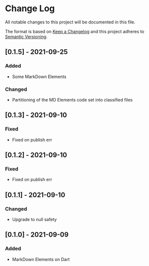 # Change Log

All notable changes to this project will be documented in this file.

The format is based on [Keep a Changelog](http://keepachangelog.com/)
and this project adheres to [Semantic Versioning](http://semver.org/).

## [0.1.5] - 2021-09-25

### Added

- Some MarkDown Elements

### Changed

- Partitioning of the MD Elements code set into classified files

## [0.1.3] - 2021-09-10

### Fixed

- Fixed on publish err

## [0.1.2] - 2021-09-10

### Fixed

- Fixed on publish err

## [0.1.1] - 2021-09-10

### Changed

- Upgrade to null safety

## [0.1.0] - 2021-09-09

### Added

- MarkDown Elements on Dart
